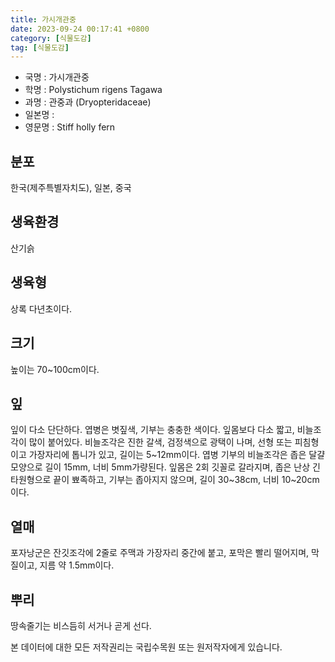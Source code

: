 ```yaml
---
title: 가시개관중
date: 2023-09-24 00:17:41 +0800
category: [식물도감]
tag: [식물도감]
---
```




- 국명 : 가시개관중
- 학명 : Polystichum rigens Tagawa
- 과명 : 관중과 (Dryopteridaceae)
- 일본명 : 
- 영문명 : Stiff holly fern


## 분포
한국(제주특별자치도), 일본, 중국
## 생육환경
산기슭
## 생육형
상록 다년초이다.
## 크기
높이는 70~100cm이다.
## 잎
잎이 다소 단단하다. 엽병은 볏짚색, 기부는 충충한 색이다. 잎몸보다 다소 짧고, 비늘조각이 많이 붙어있다. 비늘조각은 진한 갈색, 검정색으로 광택이 나며, 선형 또는 피침형이고 가장자리에 톱니가 있고, 길이는 5~12mm이다. 엽병 기부의 비늘조각은 좁은 달걀모양으로 길이 15mm, 너비 5mm가량된다. 잎몸은 2회 깃꼴로 갈라지며, 좁은 난상 긴 타원형으로 끝이 뾰족하고, 기부는 좁아지지 않으며, 길이 30~38cm, 너비 10~20cm이다. 
## 열매
포자낭군은 잔깃조각에 2줄로 주맥과 가장자리 중간에 붙고, 포막은 빨리 떨어지며, 막질이고, 지름 약 1.5mm이다.
## 뿌리
땅속줄기는 비스듬히 서거나 곧게 선다.






본 데이터에 대한 모든 저작권리는 국립수목원 또는 원저작자에게 있습니다.
